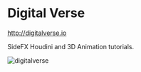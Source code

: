 # Digital Verse

http://digitalverse.io

SideFX Houdini and 3D Animation tutorials.

![digitalverse](http://digitalverse.io/static/img/dv.png)
